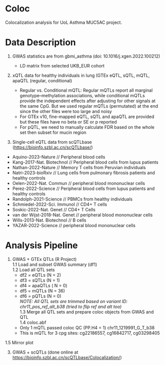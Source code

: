 # Coloc
Colocalization analysis for UoL Asthma MUC5AC project.

# Data Description
1. GWAS statistics are from gbmi_asthma (doi: 10.1016/j.xgen.2022.100212)
   - LD matrix from selected UKB_EUR cohort
     
2. xQTL data for healthy individuals in lung (GTEx eQTL, sQTL, mQTL, apaQTL (regular, conditional)
   - Regular vs. Conditional mQTL: Regular mQTLs report all marginal genotype–methylation associations, while conditional mQTLs provide the independent effects after adjusting for other signals at the same CpG. But we used regular mQTLs (permutated) at the end since the other files were too large and noisy
   - For GTEx v10, fine-mapped eQTL, sQTL and apaQTL are provided but these files have no beta or SE or p reported
   - For pQTL, we need to manually calculate FDR based on the whole set then subset for mucin region
     
3.  Single-cell eQTL data from scQTLbase (https://bioinfo.szbl.ac.cn/scQTLbase/)
   - Aquino-2023-Nature // Peripheral blood cells
   - Kang-2017-Nat. Biotechnol // Peripheral blood cells from lupus patients
   - Nathan-2022-Nature // Memory T cells from Peruvian individuals
   - Natri-2023-bioRxiv // Lung cells from pulmonary fibrosis patients and healthy controls
   - Oelen-2022-Nat. Commun // peripheral blood mononuclear cells
   - Perez-2022-Science // Peripheral blood cells from lupus patients and healthy controls
   - Randolph-2021-Science // PBMCs from healthy individuals
   - Schmiedel-2022-Sci. Immunol //  CD4+ T cells
   - Soskic-2022-Nat. Genet // CD4+ T Cells
   - van der Wijst-2018-Nat. Genet // peripheral blood mononuclear cells
   - Wills-2013-Nat. Biotechnol // B cells
   - YAZAR-2022-Science // peripheral blood mononuclear cells

# Analysis Pipeline
1. GWAS + GTEx QTLs (R Project)  
1.1 Load and subset GWAS summary (df1)  
1.2 Load all QTL sets  
   - df2 = eQTLs (N = 2)
   - df3 = sQTLs (N = 1)
   - df4 = apaQTLs ( N = 0)
   - df5 = mQTLs (N = 36)
   - df6 = pQTLs (N = 0)  
*NOTE: All QTL sets are trimmed based on variant ID: chr11_pos_ref_alt_b38 (tried to flip ref and alt too)*  
1.3 Merge all QTL sets and prepare coloc objects from GWAS and QTL  
1.4 coloc.abf  
   - Only 1 mQTL passed coloc QC (PP.H4 = 1) chr11_1219991_G_T_b38
   - This is mQTL for 3 cpg sites: cg22186557, cg16842717, cg03298405

1.5 Mirror plot  


3. GWAS + scQTLs (done online at https://bioinfo.szbl.ac.cn/scQTLbase/Colocalization/)
